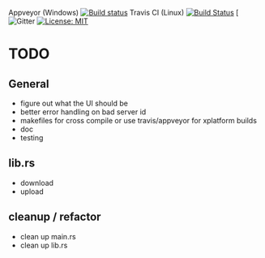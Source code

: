 Appveyor (Windows)
[![Build status](https://ci.appveyor.com/api/projects/status/fxunefx1h5o1n3s8?svg=true)](https://ci.appveyor.com/project/zpeters/speedtestr)
Travis CI (Linux)
[![Build Status](https://travis-ci.org/zpeters/speedtestr.svg?branch=master)](https://travis-ci.org/zpeters/speedtestr)
[![Gitter](https://img.shields.io/gitter/room/zpeters/speedtestr.svg)
 [![License: MIT](https://img.shields.io/badge/License-MIT-yellow.svg)](https://opensource.org/licenses/MIT)

# TODO

## General
 - figure out what the UI should be
- better error handling on bad server id
- makefiles for cross compile or use travis/appveyor for xplatform builds
- doc
- testing

## lib.rs
- download
- upload

## cleanup / refactor
- clean up main.rs
- clean up lib.rs
